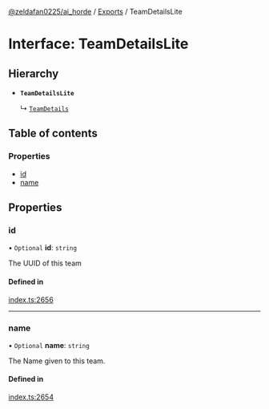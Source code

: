 [@zeldafan0225/ai_horde](../README.md) / [Exports](../modules.md) / TeamDetailsLite

# Interface: TeamDetailsLite

## Hierarchy

- **`TeamDetailsLite`**

  ↳ [`TeamDetails`](TeamDetails.md)

## Table of contents

### Properties

- [id](TeamDetailsLite.md#id)
- [name](TeamDetailsLite.md#name)

## Properties

### id

• `Optional` **id**: `string`

The UUID of this team

#### Defined in

[index.ts:2656](https://github.com/ZeldaFan0225/ai_horde/blob/a3ac80c/index.ts#L2656)

___

### name

• `Optional` **name**: `string`

The Name given to this team.

#### Defined in

[index.ts:2654](https://github.com/ZeldaFan0225/ai_horde/blob/a3ac80c/index.ts#L2654)
